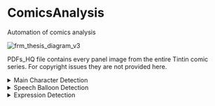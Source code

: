 # ComicsAnalysis
Automation of comics analysis

![frm_thesis_diagram_v3](https://github.com/saskal5/ComicsAnalysis/assets/43573699/57d60a37-bc93-461f-9ac5-570125234171)

PDFs_HQ file contains every panel image from the entire Tintin comic series. For copyright issues they are not provided here.

<details>
<summary>Main Character Detection</summary>


|     Model     |     Epoch     |   Time   |    P    |   R   |  mAP50  | mAP50-95 |
| ------------- | ------------- | -------- | ------- | ----- | ------- | -------- |
|    YOLOv5     |     50        |  12.47h  |  0.934  | 0.911 |  0.936  |  0.844   |
|    YOLOv8     |     62        |  7.11h   |  0.851  | 0.838 |  0.885  |  0.737   |
|    YOLOv9     |     50        |  1.69h   |  0.975  | 0.955 |  0.984  |  0.956   |


</details>

<details>
<summary>Speech Balloon Detection</summary>


|     Model     |     Epoch     |   Time   |    P    |   R   |  mAP50  | mAP50-95 |
| ------------- | ------------- | -------- | ------- | ----- | ------- | -------- |
|    YOLOv5     |     25        |  3.89h   |  0.974  | 0.987 |  0.991  |  0.888   |
|    YOLOv8     |     25        |  2.72h   |  0.867  | 0.982 |  0.991  |  0.847   |
|    YOLOv9     |     20        |  0.48h   |  0.993  | 0.978 |  0.992  |  0.977   |

</details>

<details>
<summary>Expression Detection</summary>

The expression dataset was only trained with YOLOv8.


|   **Model**      |  **All**    | **Question** | **Exclamation** |   
| ---------------- | ----------- | ------------ | --------------- | 
|   **Precision**  |    0.958    |     0.922    |      0.995      | 
|   **Recall**     |    0.917    |     0.833    |      1.000      | 
|   **mAP50**      |    0.978    |     0.962    |      0.995      | 
|   **mAP50-95**   |    0.629    |     0.624    |      0.634      |

</details>

